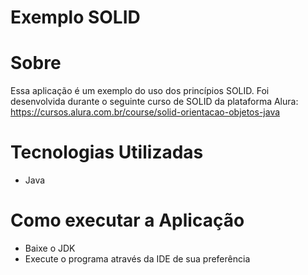 # Exemplo SOLID

# Sobre
Essa aplicação é um exemplo do uso dos princípios SOLID. Foi desenvolvida durante o seguinte curso de SOLID da plataforma Alura: https://cursos.alura.com.br/course/solid-orientacao-objetos-java

# Tecnologias Utilizadas
* Java 

# Como executar a Aplicação
* Baixe o JDK
* Execute o programa através da IDE de sua preferência
